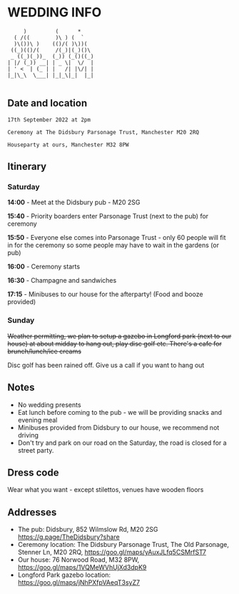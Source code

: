 # WEDDING INFO


```
     )         (      *     
  ( /((        )\ ) (  `    
  )\())\ )    (()/( )\))(   
 ((_)(()/(     /(_)|(_)()\  
 _ ((_)(_))_  (_)) (_()((_) 
| |/ (_)) __| | _ \|  \/  | 
| ' <  | (_ | |   /| |\/| | 
|_|\_\  \___| |_|_\|_|  |_| 
                           

```                                                                   
## Date and location

`17th September 2022 at 2pm`

`Ceremony at The Didsbury Parsonage Trust, Manchester M20 2RQ`

`Houseparty at ours, Manchester M32 8PW`


## Itinerary

### Saturday

**14:00** - Meet at the Didsbury pub - M20 2SG

**15:40** - Priority boarders enter Parsonage Trust (next to the pub) for ceremony

**15:50** - Everyone else comes into Parsonage Trust - only 60 people will fit in for the ceremony so some people may have to wait in the gardens (or pub)

**16:00** - Ceremony starts

**16:30** - Champagne and sandwiches

**17:15** - Minibuses to our house for the afterparty! (Food and booze provided)

### Sunday

~~Weather permitting, we plan to setup a gazebo in Longford park (next to our house) at about midday to hang out, play disc golf etc. There's a cafe for brunch/lunch/ice creams~~

Disc golf has been rained off. Give us a call if you want to hang out

## Notes

* No wedding presents
* Eat lunch before coming to the pub - we will be providing snacks and evening meal
* Minibuses provided from Didsbury to our house, we recommend not driving
* Don't try and park on our road on the Saturday, the road is closed for a street party.


## Dress code

Wear what you want - except stilettos, venues have wooden floors

## Addresses

* The pub: Didsbury, 852 Wilmslow Rd, M20 2SG https://g.page/TheDidsbury?share
* Ceremony location: The Didsbury Parsonage Trust, The Old Parsonage, Stenner Ln, M20 2RQ, https://goo.gl/maps/yAuxJLfq5CSMrfST7
* Our house: 76 Norwood Road, M32 8PW, https://goo.gl/maps/1VQMeWVhUjXd3dpK9
* Longford Park gazebo location: https://goo.gl/maps/jNhPXfpVAeqT3syZ7
